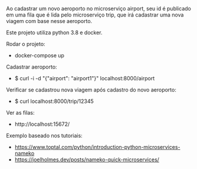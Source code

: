 Ao cadastrar um novo aeroporto no microserviço airport, seu id é publicado em uma fila que é lida pelo microserviço trip, que irá cadastrar uma nova viagem com base nesse aeroporto.

Este projeto utiliza python 3.8 e docker.

Rodar o projeto:
* docker-compose up

Cadastrar aeroporto:
* $ curl -i -d "{\"airport\": \"airport1\"}" localhost:8000/airport

Verificar se cadastrou nova viagem após cadastro do novo aeroporto:
* $ curl localhost:8000/trip/12345

Ver as filas:
* http://localhost:15672/

Exemplo baseado nos tutoriais:
* https://www.toptal.com/python/introduction-python-microservices-nameko
* https://joelholmes.dev/posts/nameko-quick-microservices/
